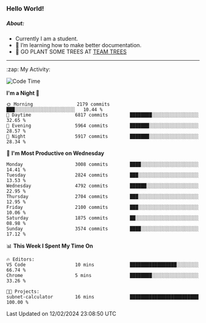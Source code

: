 ### Hello World!

##### About:
- Currently I am a student.
- 🌱 I’m learning how to make better documentation.
- 🌱 GO PLANT SOME TREES AT [TEAM TREES](https://teamtrees.org/)

---
  <summary>:zap: My Activity:</summary>
  
<!--START_SECTION:waka-->
![Code Time](http://img.shields.io/badge/Code%20Time-1%2C280%20hrs%208%20mins-blue)

**I'm a Night 🦉** 

```text
🌞 Morning                2179 commits        ███░░░░░░░░░░░░░░░░░░░░░░   10.44 % 
🌆 Daytime                6817 commits        ████████░░░░░░░░░░░░░░░░░   32.65 % 
🌃 Evening                5964 commits        ███████░░░░░░░░░░░░░░░░░░   28.57 % 
🌙 Night                  5917 commits        ███████░░░░░░░░░░░░░░░░░░   28.34 % 
```
📅 **I'm Most Productive on Wednesday** 

```text
Monday                   3008 commits        ████░░░░░░░░░░░░░░░░░░░░░   14.41 % 
Tuesday                  2824 commits        ███░░░░░░░░░░░░░░░░░░░░░░   13.53 % 
Wednesday                4792 commits        ██████░░░░░░░░░░░░░░░░░░░   22.95 % 
Thursday                 2704 commits        ███░░░░░░░░░░░░░░░░░░░░░░   12.95 % 
Friday                   2100 commits        ███░░░░░░░░░░░░░░░░░░░░░░   10.06 % 
Saturday                 1875 commits        ██░░░░░░░░░░░░░░░░░░░░░░░   08.98 % 
Sunday                   3574 commits        ████░░░░░░░░░░░░░░░░░░░░░   17.12 % 
```


📊 **This Week I Spent My Time On** 

```text
🔥 Editors: 
VS Code                  10 mins             █████████████████░░░░░░░░   66.74 % 
Chrome                   5 mins              ████████░░░░░░░░░░░░░░░░░   33.26 % 

🐱‍💻 Projects: 
subnet-calculator        16 mins             █████████████████████████   100.00 % 
```


 Last Updated on 12/02/2024 23:08:50 UTC
<!--END_SECTION:waka-->
